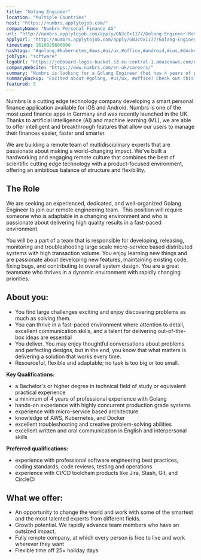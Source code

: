 ```yaml
---
title: "Golang Engineer"
location: "Multiple Countries"
host: "https://numbrs.applytojob.com/"
companyName: "Numbrs Personal Finance AG"
url: "http://numbrs.applytojob.com/apply/GNJcOx1177/Golang-Engineer-Remote"
applyUrl: "http://numbrs.applytojob.com/apply/GNJcOx1177/Golang-Engineer-Remote"
timestamp: 1616025600000
hashtags: "#golang,#kubernetes,#aws,#ui/ux,#office,#android,#ios,#docker,#management,#git"
jobType: "software"
logoUrl: "https://jobboard-logos-bucket.s3.eu-central-1.amazonaws.com/numbrs-personal-finance-ag"
companyWebsite: "https://www.numbrs.com/en-uk/careers/"
summary: "Numbrs is looking for a Golang Engineer that has 4 years of professional experience with Golang."
summaryBackup: "Excited about #golang, #ui/ux, #office? Check out this job post!"
featured: 5
---
```


Numbrs is a cutting edge technology company developing a smart personal finance application available for iOS and Android. Numbrs is one of the most used finance apps in Germany and was recently launched in the UK. Thanks to artificial intelligence (AI) and machine learning (ML), we are able to offer intelligent and breakthrough features that allow our users to manage their finances easier, faster and smarter.

We are building a remote team of multidisciplinary experts that are passionate about making a world-changing impact. We've built a hardworking and engaging remote culture that combines the best of scientific cutting edge technology with a product-focused environment, offering an ambitious balance of structure and flexibility.

## The Role

We are seeking an experienced, dedicated, and well-organized Golang Engineer to join our remote engineering team.  This position will require someone who is adaptable in a changing environment and who is passionate about delivering high quality results in a fast-paced environment.

You will be a part of a team that is responsible for developing, releasing, monitoring and troubleshooting large scale micro-service based distributed systems with high transaction volume. You enjoy learning new things and are passionate about developing new features, maintaining existing code, fixing bugs, and contributing to overall system design. You are a great teammate who thrives in a dynamic environment with rapidly changing priorities.

## About you:

*   You find large challenges exciting and enjoy discovering problems as much as solving them.
*   You can thrive in a fast-paced environment where attention to detail, excellent communication skills, and a talent for delivering out-of-the-box ideas are essential
*   You deliver. You may enjoy thoughtful conversations about problems and perfecting designs, but in the end, you know that what matters is delivering a solution that works every time.
*   Resourceful, flexible and adaptable; no task is too big or too small.

**Key Qualifications:**

*   a Bachelor's or higher degree in technical field of study or equivalent practical experience
*   a minimum of 4 years of professional experience with Golang
*   hands-on experience with highly concurrent production grade systems
*   experience with micro-service based architecture
*   knowledge of AWS, Kubernetes, and Docker
*   excellent troubleshooting and creative problem-solving abilities
*   excellent written and oral communication in English and interpersonal skills

**Preferred qualifications:**

*   experience with professional software engineering best practices, coding standards, code reviews, testing and operations
*   experience with CI/CD toolchain products like Jira, Stash, Git, and CircleCI

## What we offer:

*   An opportunity to change the world and work with some of the smartest and the most talented experts from different fields. 
*   Growth potential. We rapidly advance team members who have an outsized impact. 
*   Fully remote company, at which every person is free to live and work wherever they want
*   Flexible time off 25+ holiday days

